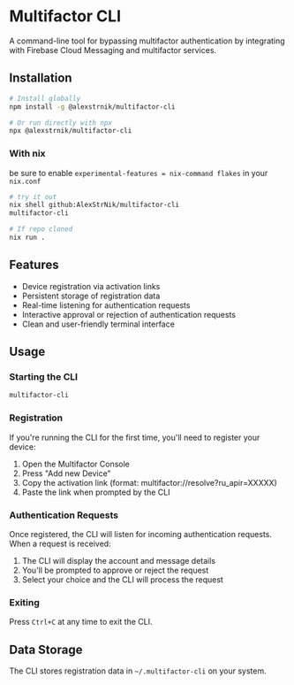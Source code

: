 # Multifactor CLI

A command-line tool for bypassing multifactor authentication by integrating with Firebase Cloud Messaging and multifactor services.

## Installation

```bash
# Install globally
npm install -g @alexstrnik/multifactor-cli

# Or run directly with npx
npx @alexstrnik/multifactor-cli
```

### With nix

be sure to enable `experimental-features = nix-command flakes` in your `nix.conf`

```bash
# try it out
nix shell github:AlexStrNik/multifactor-cli 
multifactor-cli

# If repo cloned 
nix run .
```

## Features

- Device registration via activation links
- Persistent storage of registration data
- Real-time listening for authentication requests
- Interactive approval or rejection of authentication requests
- Clean and user-friendly terminal interface

## Usage

### Starting the CLI

```bash
multifactor-cli
```

### Registration

If you're running the CLI for the first time, you'll need to register your device:

1. Open the Multifactor Console
2. Press "Add new Device"
3. Copy the activation link (format: multifactor://resolve?ru_apir=XXXXX)
4. Paste the link when prompted by the CLI

### Authentication Requests

Once registered, the CLI will listen for incoming authentication requests. When a request is received:

1. The CLI will display the account and message details
2. You'll be prompted to approve or reject the request
3. Select your choice and the CLI will process the request

### Exiting

Press `Ctrl+C` at any time to exit the CLI.

## Data Storage

The CLI stores registration data in `~/.multifactor-cli` on your system.

